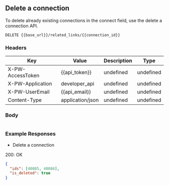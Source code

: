 ## Delete a connection

To delete already existing connections in the connect field, use the delete a connection API.

```DELETE {{base_url}}/related_links/{{connection_id}}```

### Headers

Key | Value | Description | Type
--- | --- | --- | ---
X-PW-AccessToken | {{api_token}} | undefined | undefined
X-PW-Application | developer_api | undefined | undefined
X-PW-UserEmail | {{api_email}} | undefined | undefined
Content-Type | application/json | undefined | undefined
### Body

```

```
### Example Responses

- Delete a connection

200: OK
```json
{
  "ids": [40085, 40086],
  "is_deleted": true
}
```